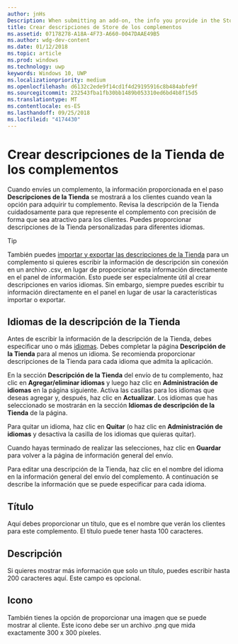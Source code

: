 ```yaml
---
author: jnHs
Description: When submitting an add-on, the info you provide in the Store listings step will be displayed to your customers.
title: Crear descripciones de Store de los complementos
ms.assetid: 07178278-A18A-4F73-A660-0047DAAE49B5
ms.author: wdg-dev-content
ms.date: 01/12/2018
ms.topic: article
ms.prod: windows
ms.technology: uwp
keywords: Windows 10, UWP
ms.localizationpriority: medium
ms.openlocfilehash: d6132c2ede9f14cd1f4d29195916c8b484abfe9f
ms.sourcegitcommit: 232543fba1fb30bb1489b053310ed6bd4b8f15d5
ms.translationtype: MT
ms.contentlocale: es-ES
ms.lasthandoff: 09/25/2018
ms.locfileid: "4174430"
---
```

# <a name="create-add-on-store-listings"></a>Crear descripciones de la Tienda de los complementos


Cuando envíes un complemento, la información proporcionada en el paso **Descripciones de la Tienda** se mostrará a los clientes cuando vean la opción para adquirir tu complemento. Revisa la descripción de la Tienda cuidadosamente para que represente el complemento con precisión de forma que sea atractivo para los clientes. Puedes proporcionar descripciones de la Tienda personalizadas para diferentes idiomas.

> [!TIP]
> También puedes [importar y exportar las descripciones de la Tienda](import-and-export-store-listings.md) para un complemento si quieres escribir la información de descripción sin conexión en un archivo .csv, en lugar de proporcionar esta información directamente en el panel de información. Esto puede ser especialmente útil al crear descripciones en varios idiomas. Sin embargo, siempre puedes escribir tu información directamente en el panel en lugar de usar la características importar o exportar.


## <a name="store-listing-languages"></a>Idiomas de la descripción de la Tienda

Antes de escribir la información de la descripción de la Tienda, debes especificar uno o más [idiomas](supported-languages.md). Debes completar la página **Descripción de la Tienda** para al menos un idioma. Se recomienda proporcionar descripciones de la Tienda para cada idioma que admita la aplicación.

En la sección **Descripción de la Tienda** del envío de tu complemento, haz clic en **Agregar/eliminar idiomas** y luego haz clic en **Administración de idiomas** en la página siguiente. Activa las casillas para los idiomas que deseas agregar y, después, haz clic en **Actualizar**. Los idiomas que has seleccionado se mostrarán en la sección **Idiomas de descripción de la Tienda** de la página.

Para quitar un idioma, haz clic en **Quitar** (o haz clic en **Administración de idiomas** y desactiva la casilla de los idiomas que quieras quitar). 

Cuando hayas terminado de realizar las selecciones, haz clic en **Guardar** para volver a la página de información general del envío.

Para editar una descripción de la Tienda, haz clic en el nombre del idioma en la información general del envío del complemento. A continuación se describe la información que se puede especificar para cada idioma.

## <a name="title"></a>Título

Aquí debes proporcionar un título, que es el nombre que verán los clientes para este complemento. El título puede tener hasta 100 caracteres.

## <a name="description"></a>Descripción

Si quieres mostrar más información que solo un título, puedes escribir hasta 200 caracteres aquí. Este campo es opcional.

## <a name="icon"></a>Icono

También tienes la opción de proporcionar una imagen que se puede mostrar al cliente. Este icono debe ser un archivo .png que mida exactamente 300 x 300 píxeles.

 

 




